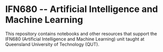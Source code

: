 # IFN680 -- Artificial Intelligence and Machine Learning
This repository contains notebooks and other resources that support the IFN680 (Artificial Intelligence and Machine Learning) unit taught at Queensland University of Technology (QUT).
